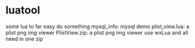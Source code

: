 luatool
=======

some lua to far easy do something
mysql_info: mysql demo
plist_view.lua: a plist png img viewer 
PlistView.zip: a plist png img viewer use wxLua and all need in one zip